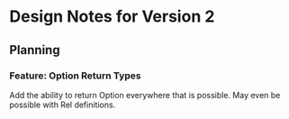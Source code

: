 Design Notes for Version 2
==========================

Planning
--------

### Feature: Option Return Types

Add the ability to return Option<ReturnType> everywhere that is possible. May even be possible with Rel definitions.
